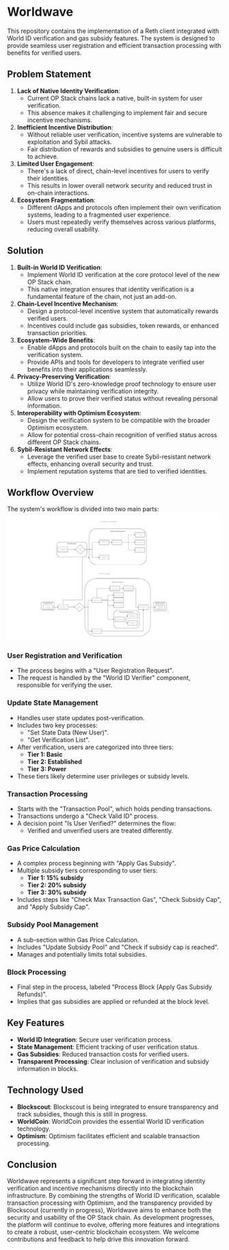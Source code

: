 # Worldwave
This repository contains the implementation of a Reth client integrated with World ID verification and gas subsidy features. The system is designed to provide seamless user registration and efficient transaction processing with benefits for verified users.

## Problem Statement
1. **Lack of Native Identity Verification**:
    - Current OP Stack chains lack a native, built-in system for user verification.
    - This absence makes it challenging to implement fair and secure incentive mechanisms.
2. **Inefficient Incentive Distribution**:
    - Without reliable user verification, incentive systems are vulnerable to exploitation and Sybil attacks.
    - Fair distribution of rewards and subsidies to genuine users is difficult to achieve.
3. **Limited User Engagement**:
    - There's a lack of direct, chain-level incentives for users to verify their identities.
    - This results in lower overall network security and reduced trust in on-chain interactions.
4. **Ecosystem Fragmentation**:
    - Different dApps and protocols often implement their own verification systems, leading to a fragmented user experience.
    - Users must repeatedly verify themselves across various platforms, reducing overall usability.

## Solution
1. **Built-in World ID Verification**:
    - Implement World ID verification at the core protocol level of the new OP Stack chain.
    - This native integration ensures that identity verification is a fundamental feature of the chain, not just an add-on.
2. **Chain-Level Incentive Mechanism**:
    - Design a protocol-level incentive system that automatically rewards verified users.
    - Incentives could include gas subsidies, token rewards, or enhanced transaction priorities.
3. **Ecosystem-Wide Benefits**:
    - Enable dApps and protocols built on the chain to easily tap into the verification system.
    - Provide APIs and tools for developers to integrate verified user benefits into their applications seamlessly.
4. **Privacy-Preserving Verification**:
    - Utilize World ID's zero-knowledge proof technology to ensure user privacy while maintaining verification integrity.
    - Allow users to prove their verified status without revealing personal information.
5. **Interoperability with Optimism Ecosystem**:
    - Design the verification system to be compatible with the broader Optimism ecosystem.
    - Allow for potential cross-chain recognition of verified status across different OP Stack chains.
6. **Sybil-Resistant Network Effects**:
    - Leverage the verified user base to create Sybil-resistant network effects, enhancing overall security and trust.
    - Implement reputation systems that are tied to verified identities.

## Workflow Overview
The system's workflow is divided into two main parts:
![](./diagrams/worldwave.jpg)

### User Registration and Verification
- The process begins with a "User Registration Request".
- The request is handled by the "World ID Verifier" component, responsible for verifying the user.

### Update State Management
- Handles user state updates post-verification.
- Includes two key processes:
  - "Set State Data (New User)".
  - "Get Verification List".
- After verification, users are categorized into three tiers:
  - **Tier 1: Basic**
  - **Tier 2: Established**
  - **Tier 3: Power**
- These tiers likely determine user privileges or subsidy levels.

### Transaction Processing
- Starts with the "Transaction Pool", which holds pending transactions.
- Transactions undergo a "Check Valid ID" process.
- A decision point "Is User Verified?" determines the flow:
  - Verified and unverified users are treated differently.

### Gas Price Calculation
- A complex process beginning with "Apply Gas Subsidy".
- Multiple subsidy tiers corresponding to user tiers:
  - **Tier 1: 15% subsidy**
  - **Tier 2: 20% subsidy**
  - **Tier 3: 30% subsidy**
- Includes steps like "Check Max Transaction Gas", "Check Subsidy Cap", and "Apply Subsidy Cap".

### Subsidy Pool Management
- A sub-section within Gas Price Calculation.
- Includes "Update Subsidy Pool" and "Check if subsidy cap is reached".
- Manages and potentially limits total subsidies.

### Block Processing
- Final step in the process, labeled "Process Block (Apply Gas Subsidy Refunds)".
- Implies that gas subsidies are applied or refunded at the block level.

## Key Features
- **World ID Integration**: Secure user verification process.
- **State Management**: Efficient tracking of user verification status.
- **Gas Subsidies**: Reduced transaction costs for verified users.
- **Transparent Processing**: Clear inclusion of verification and subsidy information in blocks.

## Technology Used
- **Blockscout**: Blockscout is being integrated to ensure transparency and track subsidies, though this is still in progress.
- **WorldCoin**: WorldCoin provides the essential World ID verification technology.
- **Optimism**: Optimism facilitates efficient and scalable transaction processing.

## Conclusion
Worldwave represents a significant step forward in integrating identity verification and incentive mechanisms directly into the blockchain infrastructure. By combining the strengths of World ID verification, scalable transaction processing with Optimism, and the transparency provided by Blockscout (currently in progress), Worldwave aims to enhance both the security and usability of the OP Stack chain. As development progresses, the platform will continue to evolve, offering more features and integrations to create a robust, user-centric blockchain ecosystem. We welcome contributions and feedback to help drive this innovation forward.

